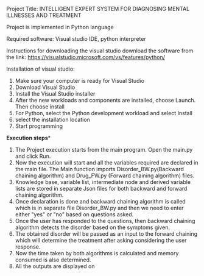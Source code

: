 Project Title: INTELLIGENT EXPERT SYSTEM FOR DIAGNOSING MENTAL ILLNESSES AND TREATMENT

Project is implemented in Python language

Required software: Visual studio IDE, python interpreter

Instructions for downloading the visual studio
download the software from the link: https://visualstudio.microsoft.com/vs/features/python/

Installation of visual studio:
1. Make sure your computer is ready for Visual Studio
2. Download Visual Studio
3. Install the Visual Studio installer
4. After the new workloads and components are installed, choose Launch. Then choose install
5. For Python, select the Python development workload and select Install
6. select the installation location
7. Start programming


****Execution steps*****

1. The Project execution starts from the main program. Open the  main.py and click Run.
2. Now the execution will start and all the variables required are declared in the main file. The Main function imports 
  Disorder_BW.py(Backward chaining algorithm) and   Drug_FW.py (Forward chaining algorithm) files.
3. Knowledge base, variable list, intermediate node and derived variable lists are stored in separate Json files for both backward and forward chaining algorithm.
3. Once declaration is done and backward chaining algorithm is called which is in separate file  Disorder_BW.py and then we need to enter either  "yes" or "no" based on questions asked.
4. Once the user has responded to the questions, then backward chaining algorithm detects the disorder based on the symptoms given.
5. The obtained disorder will be passed as an input to the forward chaining which will determine the treatment after asking considering the user response.
6. Now the time taken by both algorithms is calculated and memory consumed is also determined.
7. All the outputs are displayed on 


